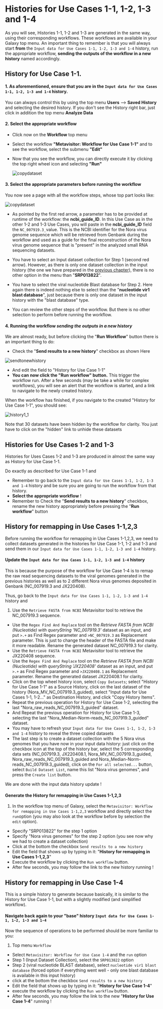 # Histories for Use Cases 1-1, 1-2, 1-3 and 1-4

As you will see, Histories 1-1, 1-2 and 1-3 are generated in the same way, using their corresponding workflows. These workflows are available in your Galaxy top menu. An important thing to remember is that you will always start **from** the `Input data for Use Cases 1-1, 1-2, 1-3 and 1-4` history, run the appropriate workflow, **sending the outputs of the workflow in a new history** named accordingly.


## History for Use Case 1-1.

#### 1. As aforementioned, ensure that you are in the `Input data for Use Cases 1-1, 1-2, 1-3 and 1-4` history.
You can always control this by using the top menu **Users** --> **Saved History** and selecting the desired history. If you don't see the History right bar, just click in addition the top menu **Analyze Data**

#### 2. Select the appropriate workflow
- Click now on the **Workflow** top menu
- Select the workflow **"Metavisitor: Workflow for Use Case 1-1"** and to see the workflow, select the submenu **"Edit"**
- Now that you see the workflow, you can directly execute it by clicking the top right wheel icon and selecting **"Run"**

    ![copydataset](images/runworkflow.png)


#### 3. Select the appropriate parameters before running the workflow

You now see a page with all the workflow steps, whose top part looks like:

![copydataset](images/workflow1-1.png)

- As pointed by the first red arrow, a parameter has to be provided at runtime of the workflow: the **ncbi_guide_ID**. In this Use Case as in the other 1-2 and 1-3 Use Cases, you will paste in the **ncbi_guide_ID** field the `NC_007919.3_`value. This is the NCBI identifier for the Nora virus genome sequence which will be retrieved from Genbank during the workflow and used as a guide for the final reconstruction of the Nora virus genome sequence that is "present" in the analyzed small RNA sequencing datasets.

- You have to select an Input dataset collection for Step 1 (second red arrow). However, as there is only one dataset collection in the input history (the one we have prepared in the [previous chapter](use_cases_input_data/#history-with-input-data-for-use-cases-1-1-1-2-1-3-and-1-4)), there is no other option in the menu than "**SRP013822**".

- You have to select the viral nucleotide Blast database for Step 2. Here again there is indeed nothing else to select than the "**nucleotide vir1 blast database**", just because there is only one dataset in the input history with the "blast database" type.

- You can review the other steps of the workflow. But there is no other selection to perform before running the workflow.

#### 4. Running the workflow **_sending the outputs in a new history_**

We are almost ready, but before clicking the "**Run Workflow**" button there is an important thing to do:
- Check the "**Send results to a new history**" checkbox as shown Here

![sendtonewhistory](images/new_workflow_history.png)

- And edit the field to "History for Use Case 1-1"
- **You can now click the "Run workflow" button.**
This trigger the workflow run. After a few seconds (may be take a while for complex workflows), you will see an alert that the workflow is started, and a link to navigate to the newly created history.

When the workflow has finished, if you navigate to the created "History for Use Case 1-1", you should see:

![history1_1](images/final_history_1_1.png)

Note that 30 datasets have been hidden by the workflow for clarity. You just have to click on the "hidden" link to unhide these datasets

## Histories for Use Cases 1-2 and 1-3

Histories for Uses Cases 1-2 and 1-3 are produced in almost the same way as History for Use Case 1-1.

Do exactly as described for Use Case 1-1 and
- Remember to go back to the `Input data for Use Cases 1-1, 1-2, 1-3 and 1-4` history and be sure you are going to run the workflow from that history.
- **Select the appropriate workflow** !
- Remember to Check the "**Send results to a new history**" checkbox, rename the new history appropriately before pressing the "**Run workflow**" button

## History for remapping in Use Cases 1-1,2,3

Before running the workflow for remapping in Use Cases 1-1,2,3, we need to collect datasets generated in the histories for Use Case 1-1, 1-2 and 1-3 and send them in our `Input data for Use Cases 1-1, 1-2, 1-3 and 1-4` history.

#### Update the `Input data for Use Cases 1-1, 1-2, 1-3 and 1-4` history

This is because the purpose of the workflow for Use Case 1-4 is to remap the raw read sequencing datasets to the viral genomes generated in the previous histories as well as to 2 different Nora virus genomes deposited in Genbank (NC_007919.3 and JX220408).

Thus, go back to the `Input data for Use Cases 1-1, 1-2, 1-3 and 1-4` history and

1. Use the `Retrieve FASTA from NCBI` Metavisitor tool to retrieve the NC_007919.3 sequence.
- Use the `Regex Find And Replace` tool on the _Retrieve FASTA from NCBI (Nucleotide) with queryString 'NC_007919.3'_ dataset as an input, and put `>.+` as Find Regex parameter and `>NC_007919.3` as Replacement parameter. This is just to change the header of the FASTA file and make it more readable. Rename the generated dataset NC_007919.3 for clarity.
- Use the `Retrieve FASTA from NCBI` Metavisitor tool to retrieve the JX220408 sequence.
- Use the `Regex Find And Replace` tool on the _Retrieve FASTA from NCBI (Nucleotide) with queryString 'JX220408'_ dataset as an input, and put `>.+` as Find Regex parameter and `>JX220408.1` as Replacement parameter. Rename the generated dataset JX220408.1 for clarity.
- Click on the top wheel history icon, select `Copy Datasets`; select "History for Use Case 1-1" as a Source History, click on the last dataset of the history (Nora_MV_NC_007919.3_guided), select "Input data for Use Cases 1-1, 1-2..." as Destination History, and click "Copy History Items".
- Repeat the previous operation for History for Use Case 1-2, selecting the last "Nora_raw_reads_NC_007919.3_guided" dataset.
- And Repeat the previous operation for History for Use Case 1-3, selecting the last "Nora_Median-Norm-reads_NC_007919.3_guided" dataset.
- You may have to refresh your `Input data for Use Cases 1-1, 1-2, 1-3 and 1-4` history to reveal the three copied datasets
- The last step is to create a dataset collection with the 5 Nora virus genomes that you have now in your input data history: just click on the checkbox icon at the top of the history bar, select the 5 corresponding data sets (NC_007919.3, JX220408.1, Nora_MV_NC_007919.3_guided, Nora_raw_reads_NC_007919.3_guided and Nora_Median-Norm-reads_NC_007919.3_guided), click on the `For all selected...` button, select `Build Dataset List`, name this list "Nora virus genomes", and press the `Create list` button.

We are done with the input data history update !

#### Generate the History for remapping in Use Cases 1-1,2,3

1. In the workflow top menu of Galaxy, select the `Metavisitor: Workflow for remapping in Use Cases 1-1,2,3` workflow and directly select the `run`option (you may also look at the workflow before by selection the `edit` option).
- Specify "SRP013822" for the step 1 option
- Specify "Nora virus genomes" for the step 2 option (you see now why we had to create a dataset collection)
- Click at the bottom the checkbox `Send results to a new history`
- Edit the field that shows up by typing in it: "**History for remapping in Use Cases 1-1,2,3**"
- Execute the workflow by clicking the `Run workflow` button.
- After few seconds, you may follow the link to the new history running !

## History for remapping in Use Case 1-4

This is a simple history to generate because basically, it is similar to the History for Use Case 1-1, but with a slightly modified (and simplified workflow).

#### Navigate back again to your "base" history `Input data for Use Cases 1-1, 1-2, 1-3 and 1-4`

Now the sequence of operations to be performed should be more familiar to you:

1. Top menu `Workflow`
- Select `Metavisitor: Workflow for Use Case 1-4` and the `run` option
- Step 1 (Input Dataset Collection), select the `SRP013822` option
- Step 2 (viral nucleotide BLAST database), select `nucleotide vir1 blast database` (forced option if everything went well - only one blast database is available in this input history)
- click at the bottom the checkbox `Send results to a new history`
- Edit the field that shows up by typing in it: "**History for Use Case 1-4**"
- execute the workflow by clicking the `Run workflow` button.
- After few seconds, you may follow the link to the new "**History for Use Case 1-4**" running !
